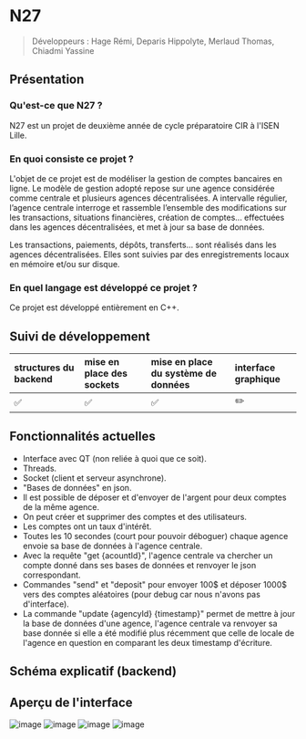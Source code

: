 # N27
>Développeurs : Hage Rémi, Deparis Hippolyte, Merlaud Thomas, Chiadmi Yassine

## Présentation
### Qu'est-ce que N27 ?

N27 est un projet de deuxième année de cycle préparatoire CIR à l'ISEN Lille.

### En quoi consiste ce projet ?

L'objet de ce projet est de modéliser la gestion de comptes bancaires en ligne.
Le modèle de gestion adopté repose sur une agence considérée comme centrale et plusieurs agences décentralisées. A intervalle régulier, l’agence centrale interroge et rassemble l’ensemble des modifications sur les transactions, situations financières, création de comptes... effectuées dans les agences décentralisées, et met à jour sa base de données.

Les transactions, paiements, dépôts, transferts... sont réalisés dans les agences décentralisées. Elles sont suivies par des enregistrements locaux en mémoire et/ou sur disque.

### En quel langage est développé ce projet ?

Ce projet est développé entièrement en C++.

## Suivi de développement

| structures du backend | mise en place des sockets | mise en place du système de données | interface graphique |
| :------- | :------- | :-------- | :------ |
| ✅ | ✅ | ✅ | :pencil2: |

## Fonctionnalités actuelles
- Interface avec QT (non reliée à quoi que ce soit).
- Threads.
- Socket (client et serveur asynchrone).
- "Bases de données" en json.
- Il est possible de déposer et d'envoyer de l'argent pour deux comptes de la même agence.
- On peut créer et supprimer des comptes et des utilisateurs.
- Les comptes ont un taux d'intérêt.
- Toutes les 10 secondes (court pour pouvoir déboguer) chaque agence envoie sa base de données à l'agence centrale.
- Avec la requête "get {acountId}", l'agence centrale va chercher un compte donné dans ses bases de données et renvoyer le json correspondant.
- Commandes "send" et "deposit" pour envoyer 100$ et déposer 1000$ vers des comptes aléatoires (pour debug car nous n'avons pas d'interface).
- La commande "update {agencyId} {timestamp}" permet de mettre à jour la base de données d'une agence, l'agence centrale va renvoyer sa base donnée si elle a été modifié plus récemment que celle de locale de l'agence en question en comparant les deux timestamp d'écriture.

## Schéma explicatif (backend)
## Aperçu de l'interface
![image](https://user-images.githubusercontent.com/52755677/209443922-85e1b8f9-366c-4e63-a9ce-40fe61a302af.png)
![image](https://user-images.githubusercontent.com/52755677/209443934-3319f12c-d50c-474a-b15f-0cbb8f2b2b05.png)
![image](https://user-images.githubusercontent.com/52755677/209443959-e35ad5ce-d3a6-404a-883f-7850c806680b.png)
![image](https://user-images.githubusercontent.com/52755677/209443976-1d2a5b22-fb2d-430d-8c8d-4151a820322a.png)



